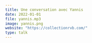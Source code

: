 ```yaml
---
title: Une conversation avec Yannis
date: 2022-01-01
file: yannis.mp3
image: yannis.png
website: "https://collectionrvb.com/"
type: talk
---
```


